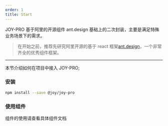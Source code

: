 ```yaml
---
order: 1
title: Start
---
```


JOY-PRO 基于阿里的开源组件 ant.design 基础上的二次封装，主要是满足特殊业务场景下的需求。

> 在开始之前，推荐先研究阿里开源的基于 react 框架[ant.design](https://ant.design)，一个非常齐全的优秀组件框架。

---

本节介绍如何在项目中接入 JOY-PRO;

### 安装

```bash
npm install --save @joy/joy-pro
```

### 使用组件

组件的使用请查看具体组件文档
